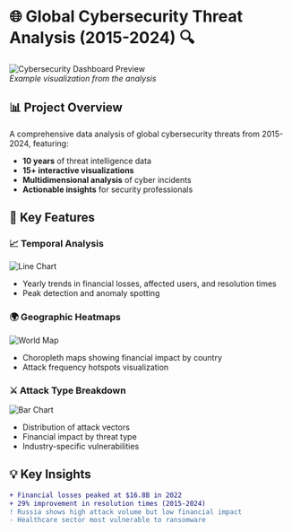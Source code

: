 # 🌐 Global Cybersecurity Threat Analysis (2015-2024) 🔍

![Cybersecurity Dashboard Preview](https://via.placeholder.com/1200x600/0f172a/ffffff?text=Cybersecurity+Dashboard+Preview)  
*Example visualization from the analysis*

## 📊 Project Overview
A comprehensive data analysis of global cybersecurity threats from 2015-2024, featuring:

- **10 years** of threat intelligence data
- **15+ interactive visualizations**
- **Multidimensional analysis** of cyber incidents
- **Actionable insights** for security professionals

## 🚀 Key Features

### 📈 Temporal Analysis
![Line Chart](https://via.placeholder.com/400x250/1e3a8a/ffffff?text=Trend+Analysis)  
- Yearly trends in financial losses, affected users, and resolution times
- Peak detection and anomaly spotting

### 🌍 Geographic Heatmaps
![World Map](https://via.placeholder.com/400x250/166534/ffffff?text=Global+Threats)  
- Choropleth maps showing financial impact by country
- Attack frequency hotspots visualization

### ⚔️ Attack Type Breakdown
![Bar Chart](https://via.placeholder.com/400x250/7e22ce/ffffff?text=Attack+Types)  
- Distribution of attack vectors
- Financial impact by threat type
- Industry-specific vulnerabilities

## 💡 Key Insights

```diff
+ Financial losses peaked at $16.8B in 2022
+ 29% improvement in resolution times (2015-2024)
! Russia shows high attack volume but low financial impact
- Healthcare sector most vulnerable to ransomware
